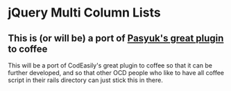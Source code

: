 # jQuery Multi Column Lists
## This is (or will be) a port of [Pasyuk's great plugin](http://codeasily.com/jquery/multi-column-list-with-jquery) to coffee

This will be a port of CodEasily's great plugin to coffee so that it can be further developed, and so that other OCD people who like to have all coffee script in their rails directory can just stick this in there.